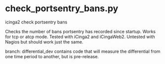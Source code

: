 # check_portsentry_bans.py
icinga2 check portsentry bans

Checks the number of bans portsentry has recorded since startup.  Works for tcp or atcp mode.  Tested with iCinga2 and iCingaWeb2.
Untested with Nagios but should work just the same.

branch: differential_dev contains code that will measure the differential from one time period to another, but is pre-release.
